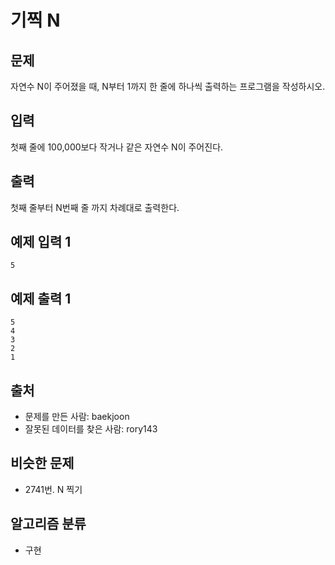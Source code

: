# 기찍 N
## 문제
자연수 N이 주어졌을 때, N부터 1까지 한 줄에 하나씩 출력하는 프로그램을 작성하시오.

## 입력
첫째 줄에 100,000보다 작거나 같은 자연수 N이 주어진다.

## 출력
첫째 줄부터 N번째 줄 까지 차례대로 출력한다.

## 예제 입력 1 
```
5
```
## 예제 출력 1 
```
5
4
3
2
1
```
## 출처
* 문제를 만든 사람: baekjoon
* 잘못된 데이터를 찾은 사람: rory143
## 비슷한 문제
* 2741번. N 찍기
## 알고리즘 분류
* 구현